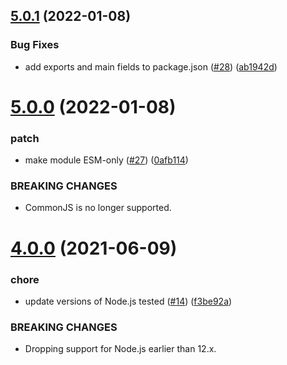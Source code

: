 ## [5.0.1](https://github.com/Trott/cheesy-metal/compare/v5.0.0...v5.0.1) (2022-01-08)


### Bug Fixes

* add exports and main fields to package.json ([#28](https://github.com/Trott/cheesy-metal/issues/28)) ([ab1942d](https://github.com/Trott/cheesy-metal/commit/ab1942dcd20b959fcd6f66011ce5d8b39cbaa225))

# [5.0.0](https://github.com/Trott/cheesy-metal/compare/v4.0.0...v5.0.0) (2022-01-08)


### patch

* make module ESM-only ([#27](https://github.com/Trott/cheesy-metal/issues/27)) ([0afb114](https://github.com/Trott/cheesy-metal/commit/0afb1144479eca6ca10362b2e115a2d0b5fdbc80))


### BREAKING CHANGES

* CommonJS is no longer supported.

# [4.0.0](https://github.com/Trott/cheesy-metal/compare/v3.0.0...v4.0.0) (2021-06-09)


### chore

* update versions of Node.js tested ([#14](https://github.com/Trott/cheesy-metal/issues/14)) ([f3be92a](https://github.com/Trott/cheesy-metal/commit/f3be92ad8f61d5445bf46b32f99a9d1fcaeef05d))


### BREAKING CHANGES

* Dropping support for Node.js earlier than 12.x.
